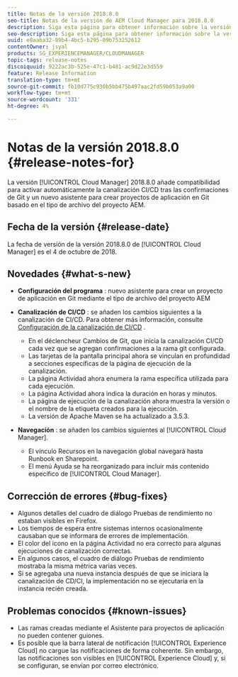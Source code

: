 ```yaml
---
title: Notas de la versión 2018.8.0
seo-title: Notas de la versión de AEM Cloud Manager para 2018.8.0
description: Siga esta página para obtener información sobre la versión 2018.8.0 de Cloud Manager.
seo-description: Siga esta página para obtener información sobre la versión 2018.8.0 de AEM Cloud Manager.
uuid: e8aaba32-89b4-4bc5-b295-09b753252612
contentOwner: jsyal
products: SG_EXPERIENCEMANAGER/CLOUDMANAGER
topic-tags: release-notes
discoiquuid: 9222ac3b-525e-47c1-b481-ac9d22e3d559
feature: Release Information
translation-type: tm+mt
source-git-commit: fb10d775c930b5bb475b497aac2fd59b053a9a00
workflow-type: tm+mt
source-wordcount: '331'
ht-degree: 4%

---
```



# Notas de la versión 2018.8.0 {#release-notes-for}

La versión [!UICONTROL Cloud Manager] 2018.8.0 añade compatibilidad para activar automáticamente la canalización CI/CD tras las confirmaciones de Git y un nuevo asistente para crear proyectos de aplicación en Git basado en el tipo de archivo del proyecto AEM.

## Fecha de la versión {#release-date}

La fecha de versión de la versión 2018.8.0 de [!UICONTROL Cloud Manager] es el 4 de octubre de 2018.

## Novedades {#what-s-new}

* **Configuración del programa** : nuevo asistente para crear un proyecto de aplicación en Git mediante el tipo de archivo del proyecto AEM

* **Canalización de CI/CD** : se añaden los cambios siguientes a la canalización de CI/CD. Para obtener más información, consulte [Configuración de la canalización de CI/CD](configuring-pipeline.md) .

   * En el déclencheur Cambios de Git, que inicia la canalización CI/CD cada vez que se agregan confirmaciones a la rama git configurada.
   * Las tarjetas de la pantalla principal ahora se vinculan en profundidad a secciones específicas de la página de ejecución de la canalización.
   * La página Actividad ahora enumera la rama específica utilizada para cada ejecución.
   * La página Actividad ahora indica la duración en horas y minutos.
   * La página de ejecución de la canalización ahora muestra la versión o el nombre de la etiqueta creados para la ejecución.
   * La versión de Apache Maven se ha actualizado a 3.5.3.

* **Navegación** : se añaden los cambios siguientes al  [!UICONTROL Cloud Manager].

   * El vínculo Recursos en la navegación global navegará hasta Runbook en Sharepoint.
   * El menú Ayuda se ha reorganizado para incluir más contenido específico de [!UICONTROL Cloud Manager].

## Corrección de errores {#bug-fixes}

* Algunos detalles del cuadro de diálogo Pruebas de rendimiento no estaban visibles en Firefox.
* Los tiempos de espera entre sistemas internos ocasionalmente causaban que se informara de errores de implementación.
* El color del icono en la página Actividad no era correcto para algunas ejecuciones de canalización correctas.
* En algunos casos, el cuadro de diálogo Pruebas de rendimiento mostraba la misma métrica varias veces.
* Si se agregaba una nueva instancia después de que se iniciara la canalización de CD/CI, la implementación no se ejecutaría en la instancia recién creada.

## Problemas conocidos {#known-issues}

* Las ramas creadas mediante el Asistente para proyectos de aplicación no pueden contener guiones.
* Es posible que la barra lateral de notificación [!UICONTROL Experience Cloud] no cargue las notificaciones de forma coherente. Sin embargo, las notificaciones son visibles en [!UICONTROL Experience Cloud] y, si se configuran, se envían por correo electrónico.

